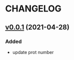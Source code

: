 # CHANGELOG
## [v0.0.1](https://github.com/NubeIO/rubix-pi-gpio/tree/v0.0.1) (2021-04-28)
### Added
- update prot number
